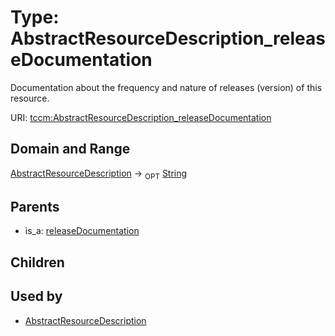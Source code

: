
# Type: AbstractResourceDescription_releaseDocumentation


Documentation about the frequency and nature of releases (version) of this resource.

URI: [tccm:AbstractResourceDescription_releaseDocumentation](https://hotecosystem.org/tccm/AbstractResourceDescription_releaseDocumentation)


## Domain and Range

[AbstractResourceDescription](AbstractResourceDescription.md) ->  <sub>OPT</sub> [String](types/String.md)

## Parents

 *  is_a: [releaseDocumentation](releaseDocumentation.md)

## Children


## Used by

 * [AbstractResourceDescription](AbstractResourceDescription.md)
